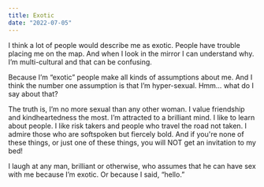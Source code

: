 ```yaml
---
title: Exotic
date: "2022-07-05"
---
```


I think a lot of people would describe me as exotic. People have trouble placing me on the map. And when I look in the mirror I can understand why. I’m multi-cultural and that can be confusing.

Because I’m “exotic” people make all kinds of assumptions about me. And I think the number one assumption is that I’m hyper-sexual. Hmm… what do I say about that?

The truth is, I’m no more sexual than any other woman. I value friendship and kindheartedness the most. I’m attracted to a brilliant mind. I like to learn about people. I like risk takers and people who travel the road not taken. I admire those who are softspoken but fiercely bold. And if you're none of these things, or just one of these things, you will NOT get an invitation to my bed!

I laugh at any man, brilliant or otherwise, who assumes that he can have sex with me because I’m exotic. Or because I said, “hello.” 
